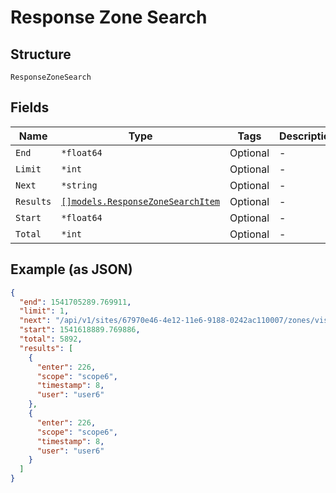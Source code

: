 
# Response Zone Search

## Structure

`ResponseZoneSearch`

## Fields

| Name | Type | Tags | Description |
|  --- | --- | --- | --- |
| `End` | `*float64` | Optional | - |
| `Limit` | `*int` | Optional | - |
| `Next` | `*string` | Optional | - |
| `Results` | [`[]models.ResponseZoneSearchItem`](../../doc/models/response-zone-search-item.md) | Optional | - |
| `Start` | `*float64` | Optional | - |
| `Total` | `*int` | Optional | - |

## Example (as JSON)

```json
{
  "end": 1541705289.769911,
  "limit": 1,
  "next": "/api/v1/sites/67970e46-4e12-11e6-9188-0242ac110007/zones/visits/search?limit=2&end=1541705247.000&scope_id=85fbba9e-4e12-11e6-9188-0242ac110007&user_type=asset&start=1541618889.77",
  "start": 1541618889.769886,
  "total": 5892,
  "results": [
    {
      "enter": 226,
      "scope": "scope6",
      "timestamp": 8,
      "user": "user6"
    },
    {
      "enter": 226,
      "scope": "scope6",
      "timestamp": 8,
      "user": "user6"
    }
  ]
}
```

